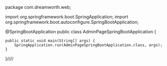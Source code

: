 package com.dreamworth.web;

import org.springframework.boot.SpringApplication;
import org.springframework.boot.autoconfigure.SpringBootApplication;

@SpringBootApplication
public class AdminPageSpringBootApplication {

	public static void main(String[] args) {
		SpringApplication.run(AdminPageSpringBootApplication.class, args);
	}
}////
